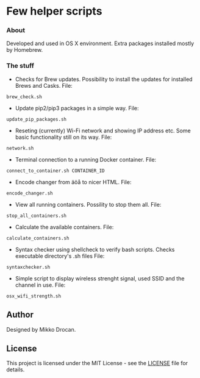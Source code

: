 # Few helper scripts

### About

Developed and used in OS X environment. Extra packages installed mostly by Homebrew.

### The stuff

- Checks for Brew updates. Possibility to install the updates for installed Brews and Casks. File:
```
brew_check.sh
```

- Update pip2/pip3 packages in a simple way. File:
```
update_pip_packages.sh
```

- Reseting (currently) Wi-Fi network and showing IP address etc. Some basic functionality still on its way. File:
```
network.sh
```

- Terminal connection to a running Docker container. File:
```
connect_to_container.sh CONTAINER_ID
```

- Encode changer from äöå to nicer HTML. File:
```
encode_changer.sh
```

- View all running containers. Possility to stop them all. File:
```
stop_all_containers.sh
```

- Calculate the available containers. File:
```
calculate_containers.sh
```

- Syntax checker using shellcheck to verify bash scripts. Checks executable directory's .sh files File:
```
syntaxchecker.sh
```

- Simple script to display wireless strenght signal, used SSID and the channel in use. File:
```
osx_wifi_strength.sh
```

## Author

Designed by Mikko Drocan.

## License

This project is licensed under the MIT License - see the [LICENSE](LICENSE) file for details.
